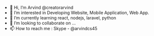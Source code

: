 - 👋 Hi, I’m Arvind @creatorarvind
- 👀 I’m interested in Developing Website, Mobile Application, Web App.
- 🌱 I’m currently learning react, nodejs, laravel, python
- 💞️ I’m looking to collaborate on ...
- 📫 How to reach me : Skype - @arvindcs45
<!---
creatorarvind/creatorarvind is a ✨ special ✨ repository because its `README.md` (this file) appears on your GitHub profile.
You can click the Preview link to take a look at your changes.
--->
